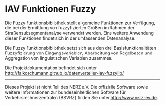 IAV Funktionen Fuzzy
====================

Die Fuzzy Funktionsbibliothek stellt allgemeine Funktionen zur Verfügung, die bei der Ermittlung von
fuzzyfizierten Größen im Rahmen der Straßensubsegmentanalyse verwendet werden. Eine weitere
Anwendung dieser Funktionen findet sich in der umfassenden Datenanalyse.

Die Fuzzy Funktionsbibliothek setzt sich aus den drei Basisfunktionalitäten Fuzzyfizierung von
Eingangsvariablen, Abarbeitung von Regelbasen und Aggregation von linguistischen Variablen zusammen.

Die Projektdokumentation befindet sich unter
http://falkoschumann.github.io/datenverteiler-iav-fuzzylib/

---

Dieses Projekt ist nicht Teil des NERZ e.V. Die offizielle Software sowie weitere Informationen zur
bundeseinheitlichen Software für Verkehrsrechnerzentralen (BSVRZ) finden Sie unter
http://www.nerz-ev.de.
